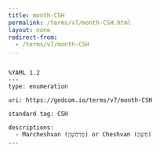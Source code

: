 ```yaml
---
title: month-CSH
permalink: /terms/v7/month-CSH.html
layout: none
redirect-from:
  - /terms/v7/month-CSH
...
```


```

%YAML 1.2
---
type: enumeration

uri: https://gedcom.io/terms/v7/month-CSH

standard tag: CSH

descriptions:
  - Marcheshvan (מַרְחֶשְׁוָן) or Cheshvan (חֶשְׁוָן)
...

```
